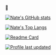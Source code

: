 ### 
:tada:

[![Nate's GitHub stats](https://github-readme-stats.vercel.app/api?username=n8-dev&count_private=true&show_icons=true&hide_rank=true&include_all_commits=true&hide=stars&border_radius=15&theme=shades-of-purple)](https://github.com/n8-dev)


[![Nate's Top Langs](https://github-readme-stats.vercel.app/api/top-langs/?username=n8-dev&count_private=true&langs_count=10&layout=compact&cache_seconds=1800&border_radius=15&theme=shades-of-purple&card_width=350)](https://github.com/n8-dev)

[![Readme Card](https://github-readme-stats.vercel.app/api/pin/?username=ryankurte&repo=doesmybank&show_owner=true&border_radius=15&theme=shades-of-purple)](https://github.com/ryankurte/doesmybank)

[![Profile last updated](https://img.shields.io/github/last-commit/n8-dev/n8-dev/main?label=Last%20updated&style=?style=flat-square)](https://github.com/n8-dev/n8-dev/commits)



<!--
**n8-dev/n8-dev** is a ✨ _special_ ✨ repository because its `README.md` (this file) appears on your GitHub profile.

Here are some ideas to get you started:

- 🔭 I’m currently working on ...
- 🌱 I’m currently learning ...
- 👯 I’m looking to collaborate on ...
- 🤔 I’m looking for help with ...
- 💬 Ask me about ...
- 📫 How to reach me: ...
- 😄 Pronouns: ...
- ⚡ Fun fact: ...
-->

